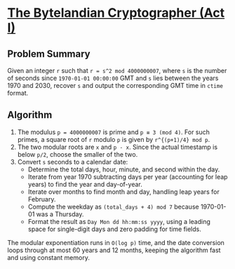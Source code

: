 # [The Bytelandian Cryptographer (Act I)](https://www.spoj.com/problems/CRYPTO1)

## Problem Summary
Given an integer `r` such that `r = s^2 mod 4000000007`, where `s` is the number of seconds since `1970-01-01 00:00:00` GMT and `s` lies between the years 1970 and 2030, recover `s` and output the corresponding GMT time in `ctime` format.

## Algorithm
1. The modulus `p = 4000000007` is prime and `p ≡ 3 (mod 4)`. For such primes, a square root of `r` modulo `p` is given by `r^{(p+1)/4} mod p`.
2. The two modular roots are `x` and `p - x`. Since the actual timestamp is below `p/2`, choose the smaller of the two.
3. Convert `s` seconds to a calendar date:
   - Determine the total days, hour, minute, and second within the day.
   - Iterate from year 1970 subtracting days per year (accounting for leap years) to find the year and day-of-year.
   - Iterate over months to find month and day, handling leap years for February.
   - Compute the weekday as `(total_days + 4) mod 7` because 1970-01-01 was a Thursday.
   - Format the result as `Day Mon dd hh:mm:ss yyyy`, using a leading space for single-digit days and zero padding for time fields.

The modular exponentiation runs in `O(log p)` time, and the date conversion loops through at most 60 years and 12 months, keeping the algorithm fast and using constant memory.

